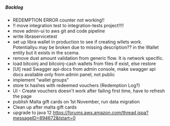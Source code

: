 ##### Backlog
- REDEMPTION ERROR counter not working!!
- !! move integration test to integration-tests project!!!!
- move admin-ui to aws git and code pipeline
- write libraservicetest
- set up libra wallet in production to see if creating wllets work. Potentiallyu may be broken due to missing 
    description?? in the Wallet entity but it exists in the scema.
- remove dust amount validation from generic flow. It is network specific.
- load bitcoinj and bitcoinj-cash wallets from files if exist, else restore
- [UI] read Swagger api-docs from admin console, make swagger api docs available only from admin panel, not public
- implement "wallet groups"
- store tx hashes with redeemed vouchers (Redemption Log?)
- UI - Create vouchers doesn't work after failing first time, have to refresh the page 
- publish Malta gift cards on 1st November, run data migration
- Clean up after malta gift cards
- upgrade to java 12 https://forums.aws.amazon.com/thread.jspa?messageID=894672&tstart=0
